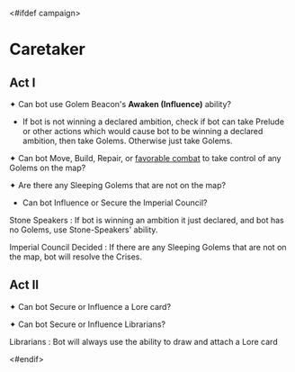 <#ifdef campaign>
# Caretaker

## Act I

✦ Can bot use Golem Beacon's **Awaken (Influence)** ability?

- If bot is not winning a declared ambition, check if bot can take Prelude or other actions which would cause bot to be winning a declared ambition, then take Golems. Otherwise just take Golems.

✦ Can bot Move, Build, Repair, or <ins>favorable combat</ins> to take control of any Golems on the map?

✦ Are there any Sleeping Golems that are not on the map?

- Can bot Influence or Secure the Imperial Council?

Stone Speakers
: If bot is winning an ambition it just declared, and bot has no Golems, use Stone-Speakers' ability.

Imperial Council Decided
: If there are any Sleeping Golems that are not on the map, bot will resolve the Crises.

## Act II

✦ Can bot Secure or Influence a Lore card?

✦ Can bot Secure or Influence Librarians?

Librarians
: Bot will always use the ability to draw and attach a Lore card

<#endif>
